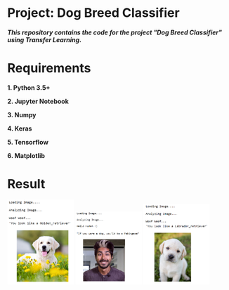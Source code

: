 # Project: Dog Breed Classifier

***This repository contains the code for the project "Dog Breed Classifier" using Transfer Learning.***

# Requirements

**1. Python 3.5+**

**2. Jupyter Notebook**

**3. Numpy**

**4. Keras**

**5. Tensorflow**

**6. Matplotlib**

# Result

<img src="outputs/out1.png" alt="" width="30%">

<img src="outputs/out2.png" alt="" width="30%">

<img src="outputs/out3.png" alt="" width="30%">
